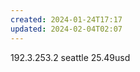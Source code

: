 ```yaml
---  
created: 2024-01-24T17:17  
updated: 2024-02-04T02:07  
---  
```

  
192.3.253.2 seattle  25.49usd